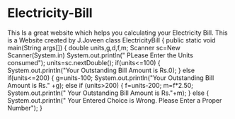# Electricity-Bill
This Is a great website which helps you calculating your Electricity Bill. This is a Website created by J.Joveen
class ElectricityBill
{
public static void main(String args[])
{
double units,g,d,f,m;
Scanner sc=New Scanner(System.in)
System.out.println(" PLease Enter the Units consumed");
units=sc.nextDouble();
if(units<=100)
{
System.out.println("Your Outstanding Bill Amount is Rs.0);
}
else if(units<=200)
{
g=units-100;
System.out.println("Your Outstanding Bill Amount is Rs." +g);
else if (units>200)
{
f=units-200;
m=f*2.50;
System.out.println(" Your Outstanding Bill Amount is Rs."+m);
}
else
{
System.out.println(" Your Entered Choice is Wrong. Please Enter a Proper Number");
}
